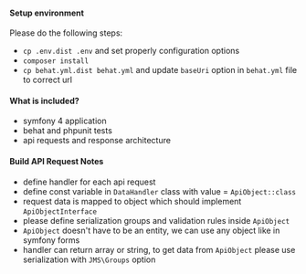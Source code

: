 #### Setup environment
Please do the following steps:
- `cp .env.dist .env` and set properly configuration options
- `composer install`
- `cp behat.yml.dist behat.yml` and update `baseUri` option in `behat.yml` file to correct url

#### What is included?
- symfony 4 application
- behat and phpunit tests
- api requests and response architecture

#### Build API Request Notes

- define handler for each api request
- define const variable in `DataHandler` class with value = `ApiObject::class`
- request data is mapped to object which should implement `ApiObjectInterface`
- please define serialization groups and validation rules inside `ApiObject`
- `ApiObject` doesn't have to be an entity, we can use any object like in symfony forms
- handler can return array or string, to get data from `ApiObject` please use serialization with `JMS\Groups` option

